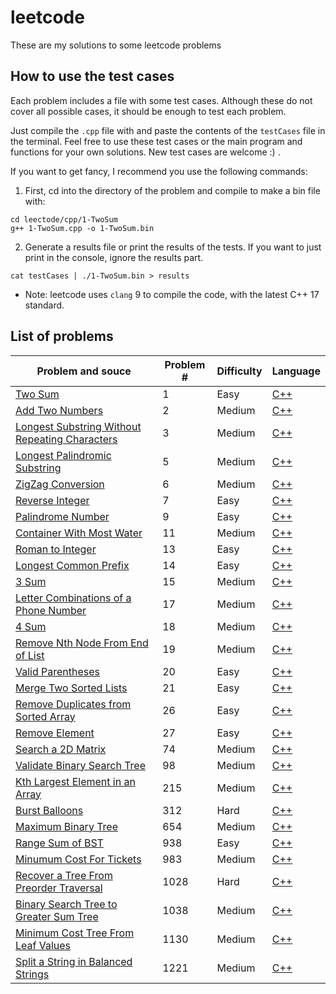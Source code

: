 # leetcode

These are my solutions to some leetcode problems

## How to use the test cases

Each problem includes a file with some test cases. Although these do not cover all possible cases, it should be enough to test each problem.

Just compile the `.cpp` file with and paste the contents of the `testCases` file in the terminal. Feel free to use these test cases or the main program and functions for your own solutions. New test cases are welcome :) .

If you want to get fancy, I recommend you use the following commands:

1. First, cd into the directory of the problem and compile to make a bin file with:

```
cd leectode/cpp/1-TwoSum
g++ 1-TwoSum.cpp -o 1-TwoSum.bin
```

2. Generate a results file or print the results of the tests. If you want to just print in the console, ignore the results part.

```
cat testCases | ./1-TwoSum.bin > results
```

- Note: leetcode uses `clang` 9 to compile the code, with the latest C++ 17 standard.

## List of problems

| Problem and souce                                                                                                               | Problem # | Difficulty | Language                                                                                                          |
| ------------------------------------------------------------------------------------------------------------------------------- | --------- | ---------- | ----------------------------------------------------------------------------------------------------------------- |
| [Two Sum](https://leetcode.com/problems/two-sum/)                                                                               | 1         | Easy       | [C++](leetcode/cpp/1-TwoSum/1-TwoSum.cpp)                                                                         |
| [Add Two Numbers](https://leetcode.com/problems/add-two-numbers/)                                                               | 2         | Medium     | [C++](leetcode/cpp/2-AddTwoNumbers/2-AddTwoNumbers.cpp)                                                           |
| [Longest Substring Without Repeating Characters](https://leetcode.com/problems/longest-substring-without-repeating-characters/) | 3         | Medium     | [C++](leetcode/cpp/3-LongestSubstringWithoutRepeatingCharacters/3-LongestSubstringWithoutRepeatingCharacters.cpp) |
| [Longest Palindromic Substring](https://leetcode.com/problems/longest-palindromic-substring/)                                   | 5         | Medium     | [C++](leetcode/cpp/5-LongestPalindromicSubstring/5-LongestPalindromicSubstring.cpp)                               |
| [ZigZag Conversion](https://leetcode.com/problems/zigzag-conversion/)                                                           | 6         | Medium     | [C++](leetcode/cpp/6-ZigZagConversion/6-ZigZagConversion.cpp)                                                     |
| [Reverse Integer](https://leetcode.com/problems/reverse-integer/)                                                               | 7         | Easy       | [C++](leetcode/cpp/7-ReverseInteger/7-ReverseInteger.cpp)                                                         |
| [Palindrome Number](https://leetcode.com/problems/palindrome-number/submissions/)                                               | 9         | Easy       | [C++](leetcode/cpp/9-PalindromeNumber/9-PalindromeNumber.cpp)                                                     |
| [Container With Most Water](https://leetcode.com/problems/container-with-most-water/submissions/)                               | 11        | Medium     | [C++](leetcode/cpp/11-ContainerWithMostWater/11-ContainerWithMostWater.cpp)                                       |
| [Roman to Integer](https://leetcode.com/problems/roman-to-integer/)                                                             | 13        | Easy       | [C++](leetcode/cpp/13-RomanToInteger/13-RomanToInteger.cpp)                                                       |
| [Longest Common Prefix](https://leetcode.com/problems/longest-common-prefix/)                                                   | 14        | Easy       | [C++](leetcode/cpp/14-LongestCommonPrefix/14-LongestCommonPrefix.cpp)                                             |
| [3 Sum](https://leetcode.com/problems/3sum/)                                                                                    | 15        | Medium     | [C++](leetcode/cpp/15-3Sum/15-3Sum.cpp)                                                                           |
| [Letter Combinations of a Phone Number](https://leetcode.com/problems/letter-combinations-of-a-phone-number/)                   | 17        | Medium     | [C++](leetcode/cpp/17-LetterCombinationsOfAPhoneNumber/17-LetterCombinationsOfAPhoneNumber.cpp)                   |
| [4 Sum](https://leetcode.com/problems/4sum/)                                                                                    | 18        | Medium     | [C++](leetcode/cpp/18-4Sum/18-4Sum.cpp)                                                                           |
| [Remove Nth Node From End of List](https://leetcode.com/problems/remove-nth-node-from-end-of-list/)                             | 19        | Medium     | [C++](leetcode/cpp/19-RemoveNthNodeFromEndOfList/19-RemoveNthNodeFromEndOfList.cpp)                               |
| [Valid Parentheses](https://leetcode.com/problems/valid-parentheses/)                                                           | 20        | Easy       | [C++](leetcode/cpp/20-ValidParentheses/20-ValidParentheses.cpp)                                                   |
| [Merge Two Sorted Lists](https://leetcode.com/problems/merge-two-sorted-lists/)                                                 | 21        | Easy       | [C++](leetcode/cpp/21-MergeTwoSortedLists/21-MergeTwoSortedLists.cpp)                                             |
| [Remove Duplicates from Sorted Array](https://leetcode.com/problems/remove-duplicates-from-sorted-array/)                       | 26        | Easy       | [C++](leetcode/cpp/26-RemoveDuplicatesFromSortedArray/26-RemoveDuplicatesFromSortedArray.cpp)                     |
| [Remove Element](https://leetcode.com/problems/remove-element/)                                                                 | 27        | Easy       | [C++](leetcode/cpp/27-RemoveElement/27-RemoveElement.cpp)                                                         |
| [Search a 2D Matrix](https://leetcode.com/problems/search-a-2d-matrix/)                                                         | 74        | Medium     | [C++](leetcode/cpp/74-SearchA2DMatrix/74-SearchA2DMatrix.cpp)                                                     |
| [Validate Binary Search Tree](https://leetcode.com/problems/validate-binary-search-tree/)                                       | 98        | Medium     | [C++](leetcode/cpp/98-ValidateBinarySearchTree/98-ValidateBinarySearchTree.cpp)                                   |
| [Kth Largest Element in an Array](https://leetcode.com/problems/kth-largest-element-in-an-array/submissions/)                   | 215       | Medium     | [C++](leetcode/cpp/215-KthLargestElementInAnArray/215-KthLargestElementInAnArray.cpp)                             |
| [Burst Balloons](https://leetcode.com/problems/burst-balloons/submissions/)                                                     | 312       | Hard       | [C++](leetcode/cpp/312-BurstBalloons/312-BurstBalloons.cpp)                                                       |
| [Maximum Binary Tree](https://leetcode.com/problems/maximum-binary-tree/)                                                       | 654       | Medium     | [C++](leetcode/cpp/654-MaximumBinaryTree/654-MaximumBinaryTree.cpp)                                               |
| [Range Sum of BST](https://leetcode.com/problems/range-sum-of-bst/)                                                             | 938       | Easy       | [C++](leetcode/cpp/938-RangeSumOfBST/938-RangeSumOfBST.cpp)                                                       |
| [Minumum Cost For Tickets](https://leetcode.com/problems/minimum-cost-for-tickets/)                                             | 983       | Medium     | [C++](leetcode/cpp/983-MinimumCostForTickets/983-MinimumCostForTickets.cpp)                                       |
| [Recover a Tree From Preorder Traversal](https://leetcode.com/problems/recover-a-tree-from-preorder-traversal/)                 | 1028      | Hard       | [C++](leetcode/cpp/1028-RecoverATreeFromPreorderTraversal/1028-RecoverATreeFromPreorderTraversal.cpp)             |
| [Binary Search Tree to Greater Sum Tree](https://leetcode.com/problems/binary-search-tree-to-greater-sum-tree/)                 | 1038      | Medium     | [C++](leetcode/cpp/1038-BinarySearchTreeToGreaterSumTree/1038-BinarySearchTreeToGreaterSumTree.cpp)               |
| [Minimum Cost Tree From Leaf Values](https://leetcode.com/problems/minimum-cost-tree-from-leaf-values/)                         | 1130      | Medium     | [C++](leetcode/cpp/1130-MinimumCostTreeFromLeafValues/1130-MinimumCostTreeFromLeafValues.cpp)                     |
| [Split a String in Balanced Strings](https://leetcode.com/problems/split-a-string-in-balanced-strings/)                         | 1221      | Medium     | [C++](leetcode/cpp/1221-SplitAStringInBalancedStrings/1221-SplitAStringInBalancedStrings.cpp)                     |
